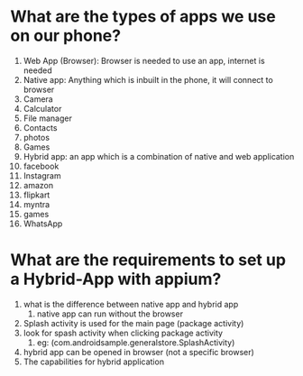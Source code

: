 # What are the types of apps we use on our phone?
1. Web App (Browser): Browser is needed to use an app,  internet is needed
2. Native app: Anything which is inbuilt in the phone, it will connect to browser
  1. Camera
  2. Calculator
  3. File manager
  4. Contacts
  5. photos
  6. Games
3. Hybrid app: an app which is a combination of native and web application
  1. facebook
  2. Instagram
  3. amazon
  4. flipkart
  5.  myntra
  6.  games
  7.  WhatsApp

# What are the requirements to set up a Hybrid-App with appium?
1. what is the difference between native app and hybrid app
    1. native app can run without the browser
2. Splash activity is used for  the main page (package activity)
3. look for spash activity when clicking package activity 
    1. eg: (com.androidsample.generalstore.SplashActivity)
4. hybrid app can be opened in browser (not a specific browser)
5. The capabilities for hybrid application


